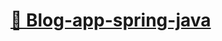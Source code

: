 # <a target="new_blank" href="https://blog-application-free.herokuapp.com/posts">🔗 Blog-app-spring-java </a>
